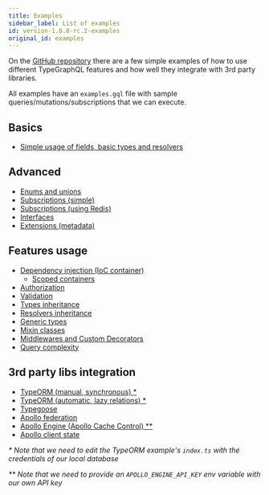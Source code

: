 ```yaml
---
title: Examples
sidebar_label: List of examples
id: version-1.0.0-rc.2-examples
original_id: examples
---
```


On the [GitHub repository](https://github.com/MichalLytek/type-graphql) there are a few simple examples of how to use different TypeGraphQL features and how well they integrate with 3rd party libraries.

All examples have an `examples.gql` file with sample queries/mutations/subscriptions that we can execute.

## Basics

- [Simple usage of fields, basic types and resolvers](https://github.com/MichalLytek/type-graphql/tree/v1.0.0-rc.2/examples/simple-usage)

## Advanced

- [Enums and unions](https://github.com/MichalLytek/type-graphql/tree/v1.0.0-rc.2/examples/enums-and-unions)
- [Subscriptions (simple)](https://github.com/MichalLytek/type-graphql/tree/v1.0.0-rc.2/examples/simple-subscriptions)
- [Subscriptions (using Redis)](https://github.com/MichalLytek/type-graphql/tree/v1.0.0-rc.2/examples/redis-subscriptions)
- [Interfaces](https://github.com/MichalLytek/type-graphql/tree/v1.0.0-rc.2/examples/interfaces-inheritance)
- [Extensions (metadata)](https://github.com/MichalLytek/type-graphql/tree/v1.0.0-rc.2/examples/extensions)

## Features usage

- [Dependency injection (IoC container)](https://github.com/MichalLytek/type-graphql/tree/v1.0.0-rc.2/examples/using-container)
  - [Scoped containers](https://github.com/MichalLytek/type-graphql/tree/v1.0.0-rc.2/examples/using-scoped-container)
- [Authorization](https://github.com/MichalLytek/type-graphql/tree/v1.0.0-rc.2/examples/authorization)
- [Validation](https://github.com/MichalLytek/type-graphql/tree/v1.0.0-rc.2/examples/automatic-validation)
- [Types inheritance](https://github.com/MichalLytek/type-graphql/tree/v1.0.0-rc.2/examples/interfaces-inheritance)
- [Resolvers inheritance](https://github.com/MichalLytek/type-graphql/tree/v1.0.0-rc.2/examples/resolvers-inheritance)
- [Generic types](https://github.com/MichalLytek/type-graphql/tree/v1.0.0-rc.2/examples/generic-types)
- [Mixin classes](https://github.com/MichalLytek/type-graphql/tree/v1.0.0-rc.2/examples/mixin-classes)
- [Middlewares and Custom Decorators](https://github.com/MichalLytek/type-graphql/tree/v1.0.0-rc.2/examples/middlewares-custom-decorators)
- [Query complexity](https://github.com/MichalLytek/type-graphql/tree/v1.0.0-rc.2/examples/query-complexity)

## 3rd party libs integration

- [TypeORM (manual, synchronous) \*](https://github.com/MichalLytek/type-graphql/tree/v1.0.0-rc.2/examples/typeorm-basic-usage)
- [TypeORM (automatic, lazy relations) \*](https://github.com/MichalLytek/type-graphql/tree/v1.0.0-rc.2/examples/typeorm-lazy-relations)
- [Typegoose](https://github.com/MichalLytek/type-graphql/tree/v1.0.0-rc.2/examples/typegoose)
- [Apollo federation](https://github.com/MichalLytek/type-graphql/tree/v1.0.0-rc.2/examples/apollo-federation)
- [Apollo Engine (Apollo Cache Control) \*\*](https://github.com/MichalLytek/type-graphql/tree/v1.0.0-rc.2/examples/apollo-engine)
- [Apollo client state](https://github.com/MichalLytek/type-graphql/tree/v1.0.0-rc.2/examples/apollo-client)

_\* Note that we need to edit the TypeORM example's `index.ts` with the credentials of our local database_

_\*\* Note that we need to provide an `APOLLO_ENGINE_API_KEY` env variable with our own API key_
